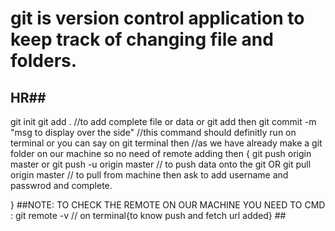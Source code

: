 # git is version control application to keep track of changing file and folders.
## HR##


git init 
git add . //to add complete file or data
or
git add <file name>
then
git commit -m "msg to display over the side"  //this command should definitly run on terminal or you can say on git terminal 
then 
//as we have already make a git folder on our machine so no need of remote adding 
then 
{
git push origin master or git push -u origin master // to push data onto the git
			OR
git pull origin master // to pull from machine
then ask to add username and passwrod and complete.


}
##NOTE: TO CHECK THE REMOTE ON OUR MACHINE YOU NEED TO CMD : git remote -v // on terminal{to know push and fetch url added} ##

